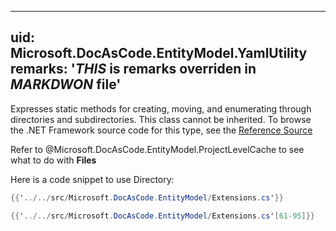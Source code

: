 
---
uid: Microsoft.DocAsCode.EntityModel.YamlUtility
remarks: '*THIS* is remarks overriden in *MARKDWON* file'
---

Expresses static methods for creating, moving, and enumerating through directories and subdirectories. This class cannot be inherited.
To browse the .NET Framework source code for this type, see the [Reference Source](http://referencesource.microsoft.com/#mscorlib/system/io/directory.cs)

Refer to @Microsoft.DocAsCode.EntityModel.ProjectLevelCache to see what to do with **Files**

Here is a code snippet to use Directory:

````csharp
{{'../../src/Microsoft.DocAsCode.EntityModel/Extensions.cs'}}
````

````csharp
{{'../../src/Microsoft.DocAsCode.EntityModel/Extensions.cs'[61-95]}}
````